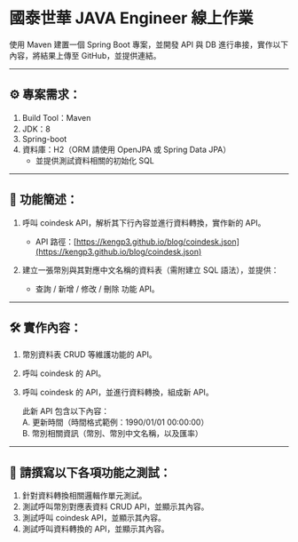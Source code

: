 # 國泰世華 JAVA Engineer 線上作業

使用 Maven 建置一個 Spring Boot 專案，並開發 API 與 DB 進行串接，實作以下內容，將結果上傳至 GitHub，並提供連結。

---

## ⚙️ 專案需求：

1. Build Tool：Maven
2. JDK：8
3. Spring-boot
4. 資料庫：H2（ORM 請使用 OpenJPA 或 Spring Data JPA）
    - 並提供測試資料相關的初始化 SQL

---

## 📌 功能簡述：

1. 呼叫 coindesk API，解析其下行內容並進行資料轉換，實作新的 API。
    - API 路徑：[https://kengp3.github.io/blog/coindesk.json](https://kengp3.github.io/blog/coindesk.json)

2. 建立一張幣別與其對應中文名稱的資料表（需附建立 SQL 語法），並提供：
    - 查詢 / 新增 / 修改 / 刪除 功能 API。

---

## 🛠️ 實作內容：

1. 幣別資料表 CRUD 等維護功能的 API。
2. 呼叫 coindesk 的 API。
3. 呼叫 coindesk 的 API，並進行資料轉換，組成新 API。

   此新 API 包含以下內容：  
   A. 更新時間（時間格式範例：1990/01/01 00:00:00）  
   B. 幣別相關資訊（幣別、幣別中文名稱，以及匯率）

---

## 🧪 請撰寫以下各項功能之測試：

1. 針對資料轉換相關邏輯作單元測試。
2. 測試呼叫幣別對應表資料 CRUD API，並顯示其內容。
3. 測試呼叫 coindesk API，並顯示其內容。
4. 測試呼叫資料轉換的 API，並顯示其內容。